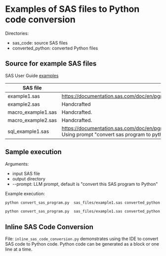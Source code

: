 # Examples of SAS files to Python code conversion

Directories:
- sas_code: source SAS files
- converted_python: converted Python files

## Source for example SAS files
SAS User Guide [examples](https://documentation.sas.com/doc/en/pgmsascdc/9.4_3.5/procstat/titlepage.htm)

| SAS file | Description                                                                                                                                  |
|---------|----------------------------------------------------------------------------------------------------------------------------------------------|
| example1.sas | https://documentation.sas.com/doc/en/pgmsascdc/9.4_3.5/procstat/procstat_corr_examples02.htm                                                 |
| example2.sas| Handcrafted                                                                                                                                  |
| macro_example1.sas | Handcrafted.                                                                                                                                 |
| macro_example2.sas | Handcrafted.                                                                                                                                 |
| sql_example1.sas | https://documentation.sas.com/doc/en/pgmsascdc/9.4_3.5/sqlproc/p015vwpsg8pas3n135iy1t43o1mc.htm.  Using prompt "convert sas program to python using sqlalchemy library" |


## Sample execution

Arguments:
- input SAS file
- output directory
- --prompt: LLM prompt, default is "convert this SAS program to Python"

Example execution:
```bash
python convert_sas_program.py  sas_files/example1.sas converted_python

python convert_sas_program.py  sas_files/example1.sas converted_python --prompt "convert sas program to python code using sklearn library"  

```

## Inline SAS Code Conversion

File: `inline_sas_code_conversion.py` demonstrates using the IDE to convert SAS code to Python code.  Python code can be generated as a block or one line at a time.
